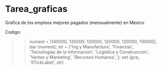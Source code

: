 # Tarea_graficas
Grafica de los empleos mejores pagados (mensualmente) en Mexico

Codigo:

>>numest = [140000, 130000, 120000, 120000, 120000, 110000]; 
>>bar (numest); str = {'Ing y Manufactura', 'Finanzas', 'Tecnologias de la Informacion', 'Logistica y Construccion', 'Ventas y Marketing', 'Recursos Humanos', }; 
>>set (gca, 'XTickLabel', str)
